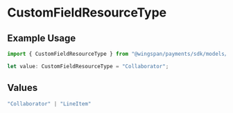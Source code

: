 # CustomFieldResourceType

## Example Usage

```typescript
import { CustomFieldResourceType } from "@wingspan/payments/sdk/models/shared";

let value: CustomFieldResourceType = "Collaborator";
```

## Values

```typescript
"Collaborator" | "LineItem"
```